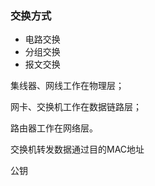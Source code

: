 ### 交换方式

*   电路交换
*   分组交换
*   报文交换

集线器、网线工作在物理层；

网卡、交换机工作在数据链路层；

路由器工作在网络层。



交换机转发数据通过目的MAC地址

公钥   
